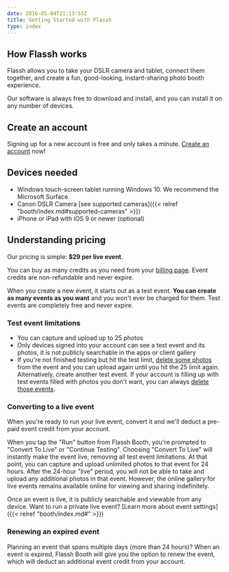 ```yaml
---
date: 2016-05-04T21:13:53Z
title: Getting Started with Flassh
type: index
---
```


## How Flassh works

Flassh allows you to take your DSLR camera and tablet, connect them together, and create a fun, good-looking, instant-sharing photo booth experience.

Our software is always free to download and install, and you can install it on any number of devices.

## Create an account

Signing up for a new account is free and only takes a minute. [Create an account](https://flassh.co/signup) now!

## Devices needed

- Windows touch-screen tablet running Windows 10. We recommend the Microsoft Surface.
- Canon DSLR Camera [see supported cameras]({{< relref "booth/index.md#supported-cameras" >}})
- iPhone or iPad with iOS 9 or newer (optional)

## Understanding pricing

Our pricing is simple: **$29 per live event**.

You can buy as many credits as you need from your [billing page](https://flassh.co/account/billing). Event credits are non-refundable and never expire.

When you create a new event, it starts out as a test event. **You can create as many events as you want** and you won't ever be charged for them. Test events are completely free and never expire.

### Test event limitations

- You can capture and upload up to 25 photos
- Only devices signed into your account can see a test event and its photos, it is not publicly searchable in the apps or client gallery
- If you're not finished testing but hit the test limit, [delete some photos]() from the event and you can upload again until you hit the 25 limit again. Alternatively, create another test event. If your account is filling up with test events filled with photos you don't want, you can always [delete those events]().

### Converting to a live event

When you're ready to run your live event, convert it and we'll deduct a pre-paid event credit from your account.

When you tap the "Run" button from Flassh Booth, you're prompted to "Convert To Live" or "Continue Testing". Choosing "Convert To Live" will instantly make the event live, removing all test event limitations. At that point, you can capture and upload unlimited photos to that event for 24 hours. After the 24-hour "live" period, you will not be able to take and upload any additional photos in that event. However, the online gallery for live events remains available online for viewing and sharing indefinitely.

Once an event is live, it is publicly searchable and viewable from any device. Want to run a private live event? [Learn more about event settings]({{< relref "booth/index.md#" >}})

### Renewing an expired event

Planning an event that spans multiple days (more than 24 hours)? When an event is expired, Flassh Booth will give you the option to renew the event, which will deduct an additional event credit from your account.
